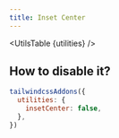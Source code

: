 ```yaml
---
title: Inset Center
---
```


<script>
	import UtilsTable from '$lib/UtilsTable.svelte'
	import { cssTransformValue } from '$utils/cssTransformValue'
	const utilities = {
		'.inset-center': {
			'top': '50%',
			'right': '50%',
			'--tw-translate-x': '50%',
			'--tw-translate-y': '-50%',
			'transform': cssTransformValue,
		},
		'.inset-x-center': {
			'right': '50%',
			'--tw-translate-x': '50%',
			'transform': cssTransformValue,
		},
		'.inset-y-center': {
			'top': '50%',
			'--tw-translate-y': '-50%',
			'transform': cssTransformValue,
		},
	}
</script>

<UtilsTable {utilities} />

## How to disable it?

```js
tailwindcssAddons({
  utilities: {
    insetCenter: false,
  },
})
```

